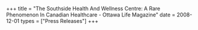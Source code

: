 +++
title = "The Southside Health And Wellness Centre: A Rare Phenomenon In Canadian Healthcare - Ottawa Life Magazine"
date = 2008-12-01
types = ["Press Releases"]
+++
